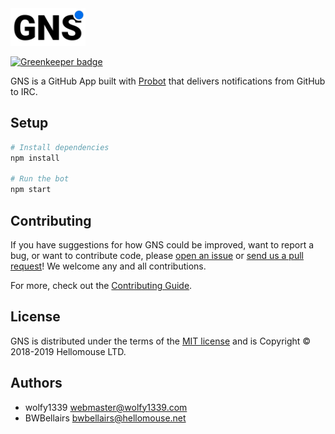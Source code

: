 <img src="assets/logo.svg" width="120" alt="GNS">

[![Greenkeeper badge](https://badges.greenkeeper.io/hellomouse/GNS.svg)](https://greenkeeper.io/)

GNS is a GitHub App built with [Probot](https://github.com/probot/probot) that delivers notifications from GitHub to IRC.

## Setup

```sh
# Install dependencies
npm install

# Run the bot
npm start
```

## Contributing

If you have suggestions for how GNS could be improved, want to report a bug, or want to contribute code, please [open an issue](https://github.com/hellomouse/GNS/issues/new) or [send us a pull request](https://github.com/hellomouse/GNS/pulls)! We welcome any and all contributions.

For more, check out the [Contributing Guide](CONTRIBUTING.md).

## License

GNS is distributed under the terms of the [MIT license](LICENSE) and is Copyright &copy; 2018-2019 Hellomouse LTD.

## Authors
* wolfy1339 <webmaster@wolfy1339.com>
* BWBellairs <bwbellairs@hellomouse.net>
